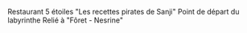 Restaurant 5 étoiles "Les recettes pirates de Sanji"
Point de départ du labyrinthe
Relié à "Fôret - Nesrine"
